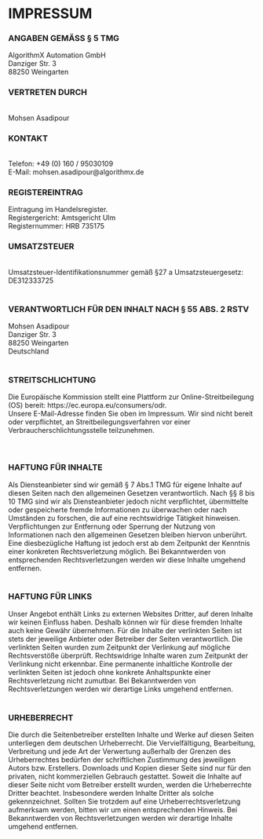 <h1>IMPRESSUM</h1>

<h3>ANGABEN GEMÄSS § 5 TMG</h3>
AlgorithmX Automation GmbH <br> 
Danziger Str. 3 <br> 
88250 Weingarten

<h3>VERTRETEN DURCH</h3><br>
Mohsen Asadipour<br>

<h3>KONTAKT</h3><br>
Telefon: +49 (0) 160 / 95030109 <br>
E-Mail: mohsen.asadipour@algorithmx.de<br>

<h3>REGISTEREINTRAG</h3>
Eintragung im Handelsregister. <br>
Registergericht: Amtsgericht Ulm <br>
Registernummer: HRB 735175<br>

<h3>UMSATZSTEUER</h3><br>
Umsatzsteuer-Identifikationsnummer gemäß §27 a Umsatzsteuergesetz:<br>
DE312333725
<br><br>

<h3>VERANTWORTLICH FÜR DEN INHALT NACH § 55 ABS. 2 RSTV</h3>
Mohsen Asadipour <br>
Danziger Str. 3 <br>
88250 Weingarten<br>
Deutschland
<br><br>

<h3>STREITSCHLICHTUNG</h3>
Die Europäische Kommission stellt eine Plattform zur Online-Streitbeilegung (OS) bereit: https://ec.europa.eu/consumers/odr.<br>
Unsere E-Mail-Adresse finden Sie oben im Impressum.
Wir sind nicht bereit oder verpflichtet, an Streitbeilegungsverfahren vor einer Verbraucherschlichtungsstelle teilzunehmen.
<br><br>
 
<h3>HAFTUNG FÜR INHALTE</h3>
Als Diensteanbieter sind wir gemäß § 7 Abs.1 TMG für eigene Inhalte auf diesen Seiten nach den allgemeinen Gesetzen verantwortlich. Nach §§ 8 bis 10 TMG sind wir als Diensteanbieter jedoch nicht verpflichtet, übermittelte oder gespeicherte fremde Informationen zu überwachen oder nach Umständen zu forschen, die auf eine rechtswidrige Tätigkeit hinweisen.
Verpflichtungen zur Entfernung oder Sperrung der Nutzung von Informationen nach den allgemeinen Gesetzen bleiben hiervon unberührt. Eine diesbezügliche Haftung ist jedoch erst ab dem Zeitpunkt der Kenntnis einer konkreten Rechtsverletzung möglich. Bei Bekanntwerden von entsprechenden Rechtsverletzungen werden wir diese Inhalte umgehend entfernen.
<br><br>

<h3>HAFTUNG FÜR LINKS</h3>
Unser Angebot enthält Links zu externen Websites Dritter, auf deren Inhalte wir keinen Einfluss haben. Deshalb können wir für diese fremden Inhalte auch keine Gewähr übernehmen. Für die Inhalte der verlinkten Seiten ist stets der jeweilige Anbieter oder Betreiber der Seiten verantwortlich. Die verlinkten Seiten wurden zum Zeitpunkt der Verlinkung auf mögliche Rechtsverstöße überprüft. Rechtswidrige Inhalte waren zum Zeitpunkt der Verlinkung nicht erkennbar.
Eine permanente inhaltliche Kontrolle der verlinkten Seiten ist jedoch ohne konkrete Anhaltspunkte einer Rechtsverletzung nicht zumutbar. Bei Bekanntwerden von Rechtsverletzungen werden wir derartige Links umgehend entfernen.
<br><br>

<h3>URHEBERRECHT</h3>
Die durch die Seitenbetreiber erstellten Inhalte und Werke auf diesen Seiten unterliegen dem deutschen Urheberrecht. Die Vervielfältigung, Bearbeitung, Verbreitung und jede Art der Verwertung außerhalb der Grenzen des Urheberrechtes bedürfen der schriftlichen Zustimmung des jeweiligen Autors bzw. Erstellers. Downloads und Kopien dieser Seite sind nur für den privaten, nicht kommerziellen Gebrauch gestattet.
Soweit die Inhalte auf dieser Seite nicht vom Betreiber erstellt wurden, werden die Urheberrechte Dritter beachtet. Insbesondere werden Inhalte Dritter als solche gekennzeichnet. Sollten Sie trotzdem auf eine Urheberrechtsverletzung aufmerksam werden, bitten wir um einen entsprechenden Hinweis. Bei Bekanntwerden von Rechtsverletzungen werden wir derartige Inhalte umgehend entfernen.
<br><br>
